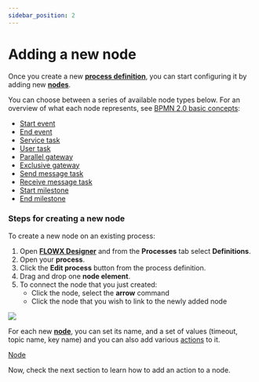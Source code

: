 ```yaml
---
sidebar_position: 2
---
```


# Adding a new node

Once you create a new [**process definition**](../../terms/flowx-process-definition), you can start configuring it by adding new [**nodes**](../../terms/flowx-node).

You can choose between a series of available node types below. For an overview of what each node represents, see [BPMN 2.0 basic concepts](../../platform-overview/frameworks-and-standards/business-process-industry-standards/intro-to-bpmn/bpmn-basic-concepts.md):

* [Start event](../../building-blocks/node/start-end-node.md)
* [End event](../../building-blocks/node/start-end-node.md)
* [Service task](../../building-blocks/node/task-node.md)
* [User task](../../building-blocks/node/user-task-node.md)
* [Parallel gateway](../../building-blocks/node/parallel-gateway.md)
* [Exclusive gateway](../../building-blocks/node/exclusive-gateway-node.md)
* [Send message task ](../../building-blocks/node/message-send-received-task-node.md)
* [Receive message task](../../building-blocks/node/message-send-received-task-node.md)
* [Start milestone](../../building-blocks/node/milestone-node.md)
* [End milestone](../../building-blocks/node/milestone-node.md)

### Steps for creating a new node

To create a new node on an existing process:

1. Open [**FLOWX Designer**](../../terms/flowx-ai-designer) and from the **Processes** tab select **Definitions**.
2. Open your **process**.
3. Click the **Edit process** button from the process definition.
4. Drag and drop one **node element**.
5. To connect the node that you just created:
   * Click the node, select the **arrow** command
   * Click the node that you wish to link to the newly added node

![](https://s3.eu-west-1.amazonaws.com/docx.flowx.ai/flowx-designer/process_flow_adding_a_node.gif)

For each new [**node**](../../terms/flowx-node), you can set its name, and a set of values (timeout, topic name, key name) and you can also add various [actions](../../building-blocks/actions/actions.md) to it.

[Node](../../building-blocks/node)

Now, check the next section to learn how to add an action to a node.